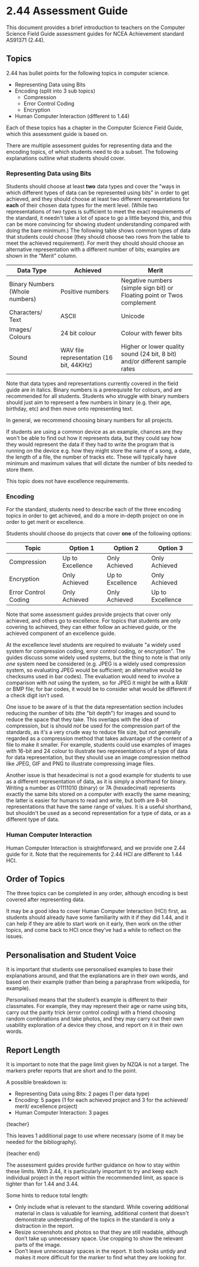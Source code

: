 # 2.44 Assessment Guide

This document provides a brief introduction to teachers on the Computer Science Field Guide assessment guides for NCEA Achievement standard AS91371 (2.44).

## Topics

2.44 has bullet points for the following topics in computer science.

- Representing Data using Bits
- Encoding (split into 3 sub topics)
  - Compression
  - Error Control Coding
  - Encryption
- Human Computer Interaction (different to 1.44)

Each of these topics has a chapter in the Computer Science Field Guide, which this assessment guide is based on.

There are multiple assessment guides for representing data and the encoding topics, of which students need to do a subset. The following explanations outline what students should cover.

### Representing Data using Bits

Students should choose at least **two** data types and cover the "ways in which different types of data can be represented using bits" in order to get achieved, and they should choose at least two different representations for **each** of their chosen data types for the merit level.
(While two representations of two types is sufficient to meet the exact requirements of the standard, it needn't take a lot of space to go a little beyond this, and this can be more convincing for showing student understanding compared with doing the bare minimum.)
The following table shows common types of data that students could choose (they should choose two rows from the table to meet the achieved requirement). For merit they should should choose an alternative representation with a different number of bits; examples are shown in the "Merit" column.

| Data Type | Achieved | Merit |
|-----------|-----------|-----------|
| Binary Numbers (Whole numbers) | Positive numbers | Negative numbers (simple sign bit) or Floating point or Twos complement |
| Characters/ Text | ASCII | Unicode |
| Images/ Colours | 24 bit colour | Colour with fewer bits |
| Sound | WAV file representation (16 bit, 44KHz) | Higher or lower quality sound (24 bit, 8 bit) and/or different sample rates |

Note that data types and representations currently covered in the field guide are in italics. Binary numbers is a prerequisite for colours, and are recommended for all students. Students who struggle with binary numbers should just aim to represent a few numbers in binary (e.g. their age, birthday, etc) and then move onto representing text.

In general, we recommend choosing binary numbers for all projects.

If students are using a common device as an example, chances are they won't be able to find out how it represents data, but they could say how they would represent the data if they had to write the program that is running on the device e.g. how they might store the name of a song, a date, the length of a file, the number of tracks etc. These will typically have minimum and maximum values that will dictate the number of bits needed to store them.

This topic does not have excellence requirements.

### Encoding

For the standard, students need to describe each of the three encoding topics in order to get achieved, and do a more in-depth project on one in order to get merit or excellence.

Students should choose do projects that cover **one** of the following options:

| Topic                | Option 1         | Option 2         | Option 3         |
|----------------------|------------------|------------------|------------------|
| Compression          | Up to Excellence | Only Achieved    | Only Achieved    |
| Encryption           | Only Achieved    | Up to Excellence | Only Achieved    |
| Error Control Coding | Only Achieved    | Only Achieved    | Up to Excellence |

Note that some assessment guides provide projects that cover only achieved, and others go to excellence. For topics that students are only covering to achieved, they can either follow an achieved guide, or the achieved component of an excellence guide.

At the excellence level students are required to evaluate "a widely used system for compression coding, error control coding, or encryption". The guides discuss some widely used systems, but the thing to note is that only *one* system need be considered (e.g. JPEG is a widely used compression system, so evaluating JPEG would be sufficient; an alternative would be checksums used in bar codes). The evaluation would need to involve a comparison with *not* using the system, so for JPEG it might be with a RAW or BMP file; for bar codes, it would be to consider what would be different if a check digit isn't used.

One issue to be aware of is that the data representation section includes reducing the number of bits (the "bit depth") for images and sound to reduce the space that they take.
This overlaps with the idea of compression, but is should *not* be used for the compression part of the standards, as it's a very crude way to reduce file size, but not generally regarded as a compression method that takes advantage of the content of a file to make it smaller.
For example, students could use examples of images with 16-bit and 24 colour to illustrate two representations of a type of data for data representation, but they should use an image compression method like JPEG, GIF and PNG to illustrate compressing image files.

Another issue is that hexadecimal is not a good example for students to use as a different representation of data, as it is simply a shorthand for binary. Writing a number as 01111010 (binary) or 7A (hexadecimal) represents exactly the same bits stored on a computer with exactly the same meaning; the latter is easier for humans to read and write, but both are 8-bit representations that have the same range of values. It is a useful shorthand, but shouldn't be used as a second representation for a type of data, or as a different type of data.

### Human Computer Interaction

Human Computer Interaction is straightforward, and we provide one 2.44 guide for it. Note that the requirements for 2.44 HCI are different to 1.44 HCI.

## Order of Topics

The three topics can be completed in any order, although encoding is best covered after representing data.

It may be a good idea to cover Human Computer Interaction (HCI) first, as students should already have some familiarity with it if they did 1.44, and it can help if they are able to start work on it early, then work on the other topics, and come back to HCI once they’ve had a while to reflect on the issues.

## Personalisation and Student Voice

It is important that students use personalised examples to base their explanations around, and that the explanations are in their own words, and based on their example (rather than being a paraphrase from wikipedia, for example).

Personalised means that the student’s example is different to their classmates. For example, they may represent their age or name using bits, carry out the parity trick (error control coding) with a friend choosing random combinations and take photos, and they may carry out their own usability exploration of a device they chose, and report on it in their own words.

## Report Length

It is important to note that the page limit given by NZQA is not a target. The markers prefer reports that are short and to the point.

A possible breakdown is:

- Representing Data using Bits: 2 pages (1 per data type)
- Encoding: 5 pages (1 for each achieved project and 3 for the achieved/ merit/ excellence project)
- Human Computer Interaction: 3 pages

{teacher}

This leaves 1 additional page to use where necessary (some of it may be needed for the bibliography).

{teacher end}

The assessment guides provide further guidance on how to stay within these limits. With 2.44, it is particularly important to try and keep each individual project in the report within the recommended limit, as space is tighter than for 1.44 and 3.44.

Some hints to reduce total length:

- Only include what is relevant to the standard. While covering additional material in class is valuable for learning, additional content that doesn't demonstrate understanding of the topics in the standard is only a distraction in the report.
- Resize screenshots and photos so that they are still readable, although don’t take up unnecessary space. Use cropping to show the relevant parts of the image.
- Don’t leave unnecessary spaces in the report. It both looks untidy and makes it more difficult for the marker to find what they are looking for.
